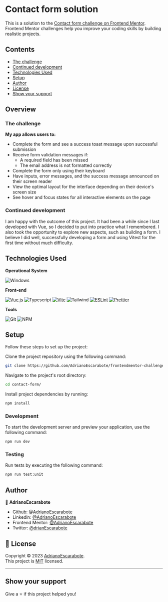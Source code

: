 # Contact form solution

This is a solution to the [Contact form challenge on Frontend Mentor](https://www.frontendmentor.io/challenges/contact-form--G-hYlqKJj). Frontend Mentor challenges help you improve your coding skills by building realistic projects. 

## Contents

- [The challenge](#the-challenge)
- [Continued development](#continued-development)
- [Technologies Used](#technologies-used)
- [Setup](#setup)
- [Author](#author)
- [License](#📝-license)
- [Show your support](#show-your-support)

## Overview

### The challenge

**My app allows users to:**

- Complete the form and see a success toast message upon successful submission
- Receive form validation messages if:
  - A required field has been missed
  - The email address is not formatted correctly
- Complete the form only using their keyboard
- Have inputs, error messages, and the success message announced on their screen reader
- View the optimal layout for the interface depending on their device's screen size
- See hover and focus states for all interactive elements on the page


### Continued development

I am happy with the outcome of this project. It had been a while since I last developed with Vue, so I decided to put into practice what I remembered. I also took the opportunity to explore new aspects, such as building a form. I believe I did well, successfully developing a form and using Vitest for the first time without much difficulty.

## Technologies Used

**Operational System**

![Windows](https://img.shields.io/badge/Windows-017AD7?style=for-the-badge&logo=windows&logoColor=white)

**Front-end**

[![Vue.js](https://img.shields.io/badge/Vue.js-35495E?style=for-the-badge&logo=vue.js&logoColor=4FC08D)](https://vuejs.org/)
![Typescript](https://img.shields.io/badge/TypeScript-007ACC?style=for-the-badge&logo=typescript&logoColor=white)
[![Vite](https://img.shields.io/badge/Vite-646CFF?style=for-the-badge&logo=vite&logoColor=white)](https://vitejs.dev/)
![Tailwind](https://img.shields.io/badge/Tailwind_CSS-38B2AC?style=for-the-badge&logo=tailwind-css&logoColor=white)
[![ESLint](https://img.shields.io/badge/ESLint-4B32C3?style=for-the-badge&logo=eslint&logoColor=white)](https://eslint.org/)
[![Prettier](https://img.shields.io/badge/Prettier-F7B93E?style=for-the-badge&logo=prettier&logoColor=white)](https://prettier.io/)

**Tools**

![Git](https://img.shields.io/badge/Git-F05032?style=for-the-badge&logo=git&logoColor=white)
![NPM](https://img.shields.io/badge/NPM-%23CB3837.svg?style=for-the-badge&logo=npm&logoColor=white)

## Setup

Follow these steps to set up the project:

Clone the project repository using the following command:

```sh
git clone https://github.com/AdrianoEscarabote/frontendmentor-challenges/tree/main/contact-form
```

Navigate to the project's root directory:

```sh
cd contact-form/
```

Install project dependencies by running:

```sh
npm install
```

### Development

To start the development server and preview your application, use the following command:

```sh
npm run dev
```

### Testing

Run tests by executing the following command:

```sh
npm run test:unit
```

## Author

👤 **AdrianoEscarabote**

- Github: [@AdrianoEscarabote](https://github.com/AdrianoEscarabote)
- Linkedin: [@AdrianoEscarabote](https://www.linkedin.com/in/AdrianoEscarabote/)
- Frontend Mentor: [@AdrianoEscarabote](https://www.frontendmentor.io/profile/AdrianoEscarabote)
- Twitter: [@drianEscarabote](https://twitter.com/drianEscarabote)

## 📝 License

Copyright © 2023 [AdrianoEscarabote](https://github.com/AdrianoEscarabote).<br />
This project is [MIT](https://github.com/AdrianoEscarabote/frontendmentor-challenges/blob/main/LICENSE) licensed.

---

## Show your support

Give a ⭐️ if this project helped you!
